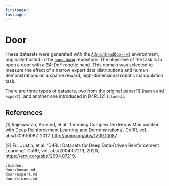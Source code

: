 ```yaml
---
firstpage:
lastpage:
---
```


# Door

These datasets were generated with the [`AdroitHandDoor-v1`](https://robotics.farama.org/envs/adroit_hand/adroit_door/) environment, originally hosted in the [`hand_dapg`](https://github.com/aravindr93/hand_dapg) repository. The objective of the task is to open a door with a 24-DoF robotic hand. This domain was selected to measure the effect of a narrow expert data distributions and human demonstrations on a sparse reward, high-dimensional robotic manipulation task.

There are three types of datasets, two from the original paper[1] (`human` and `expert`), and another one introduced in D4RL[2] (`cloned`).

## References

[1] Rajeswaran, Aravind, et al. ‘Learning Complex Dexterous Manipulation with Deep Reinforcement Learning and Demonstrations’. CoRR, vol. abs/1709.10087, 2017, http://arxiv.org/abs/1709.10087.

[2] Fu, Justin, et al. ‘D4RL: Datasets for Deep Data-Driven Reinforcement Learning’. CoRR, vol. abs/2004.07219, 2020, https://arxiv.org/abs/2004.07219.

```{toctree}
:hidden:
door/human.md
door/expert.md
door/cloned.md
```

